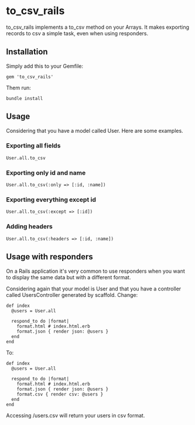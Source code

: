 to\_csv\_rails
============

to\_csv\_rails implements a to_csv method on your Arrays. It makes exporting records to csv a simple task, even when using responders.

## Installation

Simply add this to your Gemfile:

    gem 'to_csv_rails'

Them run:

    bundle install

## Usage

Considering that you have a model called User. Here are some examples.

### Exporting all fields

    User.all.to_csv

### Exporting only id and name

    User.all.to_csv(:only => [:id, :name])

### Exporting everything except id

    User.all.to_csv(:except => [:id])

### Adding headers

    User.all.to_csv(:headers => [:id, :name])

## Usage with responders

On a Rails application it's very common to use responders when you want to display the same data but with a different format.

Considering again that your model is User and that you have a controller called UsersController generated by scaffold. Change:

    def index
      @users = User.all

      respond_to do |format|
        format.html # index.html.erb
        format.json { render json: @users }
      end
    end

To:

    def index
      @users = User.all

      respond_to do |format|
        format.html # index.html.erb
        format.json { render json: @users }
        format.csv { render csv: @users }
      end
    end    

Accessing /users.csv will return your users in csv format.